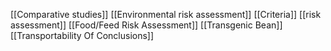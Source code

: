 [[Comparative studies]]
[[Environmental risk assessment]]
[[Criteria]]
[[risk assessment]]
[[Food/Feed Risk Assessment]]
[[Transgenic Bean]]
[[Transportability Of Conclusions]]
